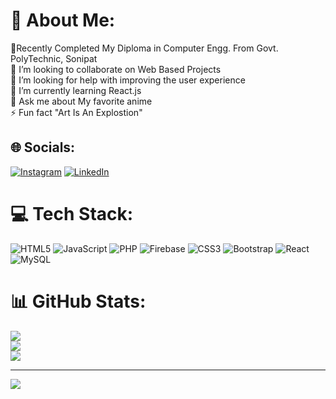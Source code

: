 # 💫 About Me:
🔭Recently Completed My Diploma in Computer Engg. From Govt. PolyTechnic, Sonipat<br>👯 I’m looking to collaborate on Web Based Projects<br>🤝 I’m looking for help with improving the user experience<br>🌱 I’m currently learning React.js<br>💬 Ask me about My favorite anime<br>⚡ Fun fact "Art Is An Explostion"


## 🌐 Socials:
[![Instagram](https://img.shields.io/badge/Instagram-%23E4405F.svg?logo=Instagram&logoColor=white)](https://instagram.com/TheWebDev_01/) [![LinkedIn](https://img.shields.io/badge/LinkedIn-%230077B5.svg?logo=linkedin&logoColor=white)](https://linkedin.com/in/shubham-2b3265260/) 

# 💻 Tech Stack:
![HTML5](https://img.shields.io/badge/html5-%23E34F26.svg?style=for-the-badge&logo=html5&logoColor=white) ![JavaScript](https://img.shields.io/badge/javascript-%23323330.svg?style=for-the-badge&logo=javascript&logoColor=%23F7DF1E) ![PHP](https://img.shields.io/badge/php-%23777BB4.svg?style=for-the-badge&logo=php&logoColor=white) ![Firebase](https://img.shields.io/badge/firebase-%23039BE5.svg?style=for-the-badge&logo=firebase) ![CSS3](https://img.shields.io/badge/css3-%231572B6.svg?style=for-the-badge&logo=css3&logoColor=white) ![Bootstrap](https://img.shields.io/badge/bootstrap-%23563D7C.svg?style=for-the-badge&logo=bootstrap&logoColor=white) ![React](https://img.shields.io/badge/react-%2320232a.svg?style=for-the-badge&logo=react&logoColor=%2361DAFB) ![MySQL](https://img.shields.io/badge/mysql-%2300f.svg?style=for-the-badge&logo=mysql&logoColor=white)
# 📊 GitHub Stats:
![](https://github-readme-stats.vercel.app/api?username=Shubham1322c&theme=dark&hide_border=true&include_all_commits=false&count_private=false)<br/>
![](https://github-readme-streak-stats.herokuapp.com/?user=Shubham1322c&theme=dark&hide_border=true)<br/>
![](https://github-readme-stats.vercel.app/api/top-langs/?username=Shubham1322c&theme=dark&hide_border=true&include_all_commits=false&count_private=false&layout=compact)

---
[![](https://visitcount.itsvg.in/api?id=Shubham1322c&icon=0&color=0)](https://visitcount.itsvg.in)

<!-- Proudly created with GPRM ( https://gprm.itsvg.in ) -->
